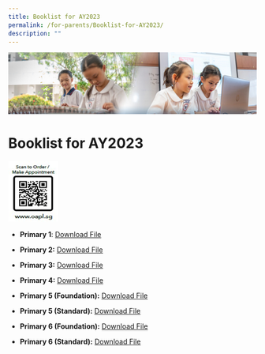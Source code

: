 ```yaml
---
title: Booklist for AY2023
permalink: /for-parents/Booklist-for-AY2023/
description: ""
---
```

![](/images/ForParents.jpg)

Booklist for AY2023
===================

<img src="/images/QR-codesg.jpg" style="width:20%">




*   <b>Primary 1</b>: [Download File](/files/TPPS_Booklist_Primary_1_2023.pdf)
*   <b>Primary 2:</b> [Download File](/files/TPPS_Booklist_Primary_2_2023.pdf)
*   <b>Primary 3:</b> [Download File](/files/TPPS_Booklist_Primary_3_2023.pdf)
    
*   <b>Primary 4:</b> [Download File](/files/TPPS_Booklist_Primary_4_2023.pdf)
    
*   <b>Primary 5 (Foundation):</b> [Download File](/files/TPPS_Booklist_Primary_5_FDN_2023.pdf)
    
*   <b>Primary 5 (Standard):</b> [Download File](/files/TPPS_Booklist_Primary_5_STD_2023.pdf)  
    
*   <b>Primary 6 (Foundation):</b> [Download File](/files/TPPS_Booklist_Primary_6_FDN_2023.pdf)
    
*   <b>Primary 6 (Standard):</b> [Download File](/files/TPPS_Booklist_Primary_6_STD_2023.pdf)